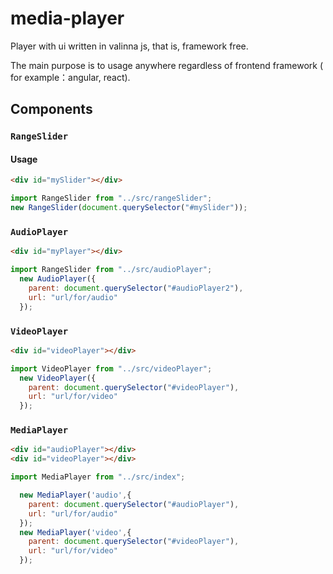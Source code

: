 # media-player

Player with ui written in valinna js, that is, framework free.

The main purpose is to usage anywhere regardless of frontend framework ( for example：angular, react).

## Components

### `RangeSlider`

#### Usage


```html
<div id="mySlider"></div>
```

```js
import RangeSlider from "../src/rangeSlider";
new RangeSlider(document.querySelector("#mySlider"));
```

### `AudioPlayer`


```html
<div id="myPlayer"></div>
```

```js
import RangeSlider from "../src/audioPlayer";
  new AudioPlayer({
    parent: document.querySelector("#audioPlayer2"),
    url: "url/for/audio"
  });
```

### `VideoPlayer`


```html
<div id="videoPlayer"></div>
```

```js
import VideoPlayer from "../src/videoPlayer";
  new VideoPlayer({
    parent: document.querySelector("#videoPlayer"),
    url: "url/for/video"
  });
```

### `MediaPlayer`

```html
<div id="audioPlayer"></div>
<div id="videoPlayer"></div>
```

```js
import MediaPlayer from "../src/index";

  new MediaPlayer('audio',{
    parent: document.querySelector("#audioPlayer"),
    url: "url/for/audio"
  });
  new MediaPlayer('video',{
    parent: document.querySelector("#videoPlayer"),
    url: "url/for/video"
  });
```